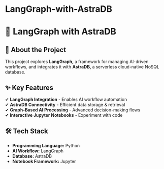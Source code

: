 # LangGraph-with-AstraDB
# 🚀 LangGraph with AstraDB

## 📌 About the Project  
This project explores **LangGraph**, a framework for managing AI-driven workflows, and integrates it with **AstraDB**, a serverless cloud-native NoSQL database.  

## ✨ Key Features  
✔ **LangGraph Integration** - Enables AI workflow automation  
✔ **AstraDB Connectivity** - Efficient data storage & retrieval  
✔ **Graph-Based AI Processing** - Advanced decision-making flows  
✔ **Interactive Jupyter Notebooks** - Experiment with code  

## 🛠 Tech Stack  
- **Programming Language:** Python  
- **AI Workflow:** LangGraph  
- **Database:** AstraDB  
- **Notebook Framework:** Jupyter  
 

